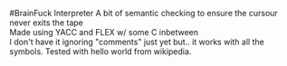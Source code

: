 #BrainFuck Interpreter
A bit of semantic checking to ensure the cursour never exits the tape <br>
Made using YACC and FLEX w/ some C inbetween <br>
I don't have it ignoring "comments" just yet but.. it works with all the symbols. Tested with hello world from wikipedia.
